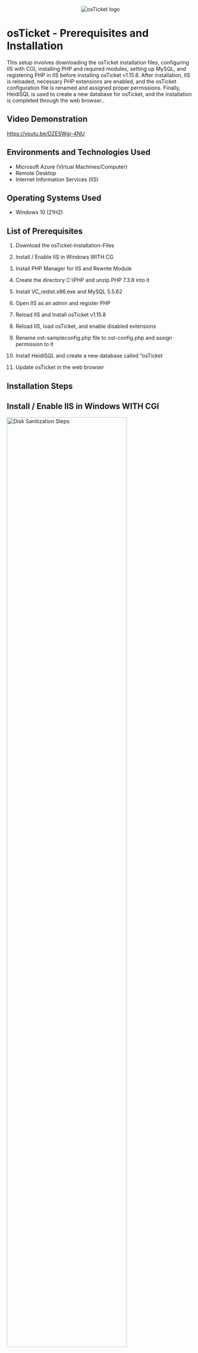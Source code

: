 <p align="center">
<img src="https://i.imgur.com/Clzj7Xs.png" alt="osTicket logo"/>
</p>

<h1>osTicket - Prerequisites and Installation</h1>
This setup involves downloading the osTicket installation files, configuring IIS with CGI, installing PHP and required modules, setting up MySQL, and registering PHP in IIS before installing osTicket v1.15.8. After installation, IIS is reloaded, necessary PHP extensions are enabled, and the osTicket configuration file is renamed and assigned proper permissions. Finally, HeidiSQL is used to create a new database for osTicket, and the installation is completed through the web browser..<br />


<h2>Video Demonstration</h2>

https://youtu.be/DZESWgr-4NU

<h2>Environments and Technologies Used</h2>

- Microsoft Azure (Virtual Machines/Computer)
- Remote Desktop
- Internet Information Services (IIS)

<h2>Operating Systems Used </h2>

- Windows 10</b> (21H2)

<h2>List of Prerequisites</h2>

1. Download the osTicket-Installation-Files

2. Install / Enable IIS in Windows WITH CG

3. Install PHP Manager for IIS and Rewrite Module

4. Create the directory C:\PHP and unzip PHP 7.3.8 into it

5. Install VC_redist.x86.exe and MySQL 5.5.62

6. Open IIS as an admin and register PHP

7. Reload IIS and Install osTicket v1.15.8

8. Reload IIS, load osTicket, and enable disabled extensions

9. Rename ost-sampleconfig.php file to ost-config.php and assign permission to it

10. Install HeidiSQL and create a new database called “osTicket

11. Update osTicket in the web browser

<h2>Installation Steps</h2>

<h2>Install / Enable IIS in Windows WITH CGI</h2>

<p>
<img src="https://i.imgur.com/qN7NBiJ.png" height="80%" width="80%" alt="Disk Sanitization Steps"/>
</p>
<p>
In this step, IIS (Internet Information Services), which is Windows' built-in web server, is installed and configured with CGI (Common Gateway Interface) to enable support for executing PHP scripts. Since IIS does not natively process PHP, enabling CGI (specifically FastCGI) allows IIS to interpret and run PHP-based applications like osTicket, ensuring proper communication between the web server and the PHP interpreter.
</p>
<br />

<h2>Open IIS as an admin and register PHP</h2>

<p>
<img src="https://i.imgur.com/cVJmcVS.png" height="80%" width="80%" alt="Disk Sanitization Steps"/>
</p>
<p>
When you open IIS as an administrator and register PHP, you’re configuring IIS to handle and process PHP files, as IIS does not support PHP natively. By running IIS with administrative privileges, you ensure you have the necessary access to modify server settings. Registering PHP involves associating the .php file extension with the appropriate handler, typically FastCGI, which allows IIS to pass PHP requests to the PHP interpreter for execution. This step enables IIS to process dynamic content generated by PHP scripts and ensures applications like osTicket, which rely on PHP, can run smoothly on the server. It also optimizes performance by maintaining the PHP process in memory, reducing overhead and improving response times for user requests.
</p>
<br />

<h2>Install HeidiSQL and create a new database called “osTicket</h2>

<p>
<img src="https://i.imgur.com/Re8kBiY.png" height="80%" width="80%" alt="Disk Sanitization Steps"/>
</p>
<p>
When you install HeidiSQL and create a new database called “osTicket”, you're setting up a powerful database management tool that provides a graphical interface to easily interact with MySQL or MariaDB databases. After installation, you connect HeidiSQL to your database server, providing it with the necessary credentials (server address, username, password) to access the server. Once connected, you create a new database specifically for osTicket, which will house all its data such as user information, tickets, system settings, and logs. This process is essential for osTicket to function properly, as the system relies on this dedicated database to store, retrieve, and manage all the data that powers the ticketing operations. Creating this database ensures that osTicket has a clean and organized storage structure to handle requests and maintain smooth operations.
</p>
<br />
